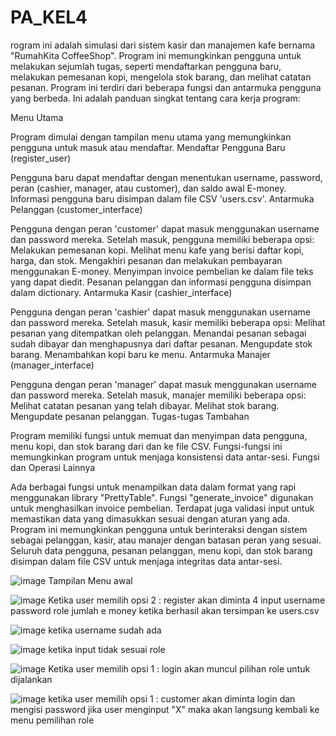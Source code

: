 # PA_KEL4


rogram ini adalah simulasi dari sistem kasir dan manajemen kafe bernama "RumahKita CoffeeShop". Program ini memungkinkan pengguna untuk melakukan sejumlah tugas, seperti mendaftarkan pengguna baru, melakukan pemesanan kopi, mengelola stok barang, dan melihat catatan pesanan. Program ini terdiri dari beberapa fungsi dan antarmuka pengguna yang berbeda. Ini adalah panduan singkat tentang cara kerja program:

Menu Utama

Program dimulai dengan tampilan menu utama yang memungkinkan pengguna untuk masuk atau mendaftar.
Mendaftar Pengguna Baru (register_user)

Pengguna baru dapat mendaftar dengan menentukan username, password, peran (cashier, manager, atau customer), dan saldo awal E-money.
Informasi pengguna baru disimpan dalam file CSV 'users.csv'.
Antarmuka Pelanggan (customer_interface)

Pengguna dengan peran 'customer' dapat masuk menggunakan username dan password mereka.
Setelah masuk, pengguna memiliki beberapa opsi:
Melakukan pemesanan kopi.
Melihat menu kafe yang berisi daftar kopi, harga, dan stok.
Mengakhiri pesanan dan melakukan pembayaran menggunakan E-money.
Menyimpan invoice pembelian ke dalam file teks yang dapat diedit.
Pesanan pelanggan dan informasi pengguna disimpan dalam dictionary.
Antarmuka Kasir (cashier_interface)

Pengguna dengan peran 'cashier' dapat masuk menggunakan username dan password mereka.
Setelah masuk, kasir memiliki beberapa opsi:
Melihat pesanan yang ditempatkan oleh pelanggan.
Menandai pesanan sebagai sudah dibayar dan menghapusnya dari daftar pesanan.
Mengupdate stok barang.
Menambahkan kopi baru ke menu.
Antarmuka Manajer (manager_interface)

Pengguna dengan peran 'manager' dapat masuk menggunakan username dan password mereka.
Setelah masuk, manajer memiliki beberapa opsi:
Melihat catatan pesanan yang telah dibayar.
Melihat stok barang.
Mengupdate pesanan pelanggan.
Tugas-tugas Tambahan

Program memiliki fungsi untuk memuat dan menyimpan data pengguna, menu kopi, dan stok barang dari dan ke file CSV.
Fungsi-fungsi ini memungkinkan program untuk menjaga konsistensi data antar-sesi.
Fungsi dan Operasi Lainnya

Ada berbagai fungsi untuk menampilkan data dalam format yang rapi menggunakan library "PrettyTable".
Fungsi "generate_invoice" digunakan untuk menghasilkan invoice pembelian.
Terdapat juga validasi input untuk memastikan data yang dimasukkan sesuai dengan aturan yang ada.
Program ini memungkinkan pengguna untuk berinteraksi dengan sistem sebagai pelanggan, kasir, atau manajer dengan batasan peran yang sesuai. Seluruh data pengguna, pesanan pelanggan, menu kopi, dan stok barang disimpan dalam file CSV untuk menjaga integritas data antar-sesi.

![image](https://github.com/MARIFINDAVA059/PA_KEL4/assets/147223413/26df85f9-7376-468e-a39a-cffe79b9187c)
Tampilan Menu awal

![image](https://github.com/MARIFINDAVA059/PA_KEL4/assets/147223413/11d8b619-2eeb-47e9-8fd8-24282f7d3c00)
Ketika user memilih opsi 2 : register
akan diminta 4 input
username
password
role
jumlah e money
ketika berhasil akan tersimpan ke users.csv

![image](https://github.com/MARIFINDAVA059/PA_KEL4/assets/147223413/dd9b4b6b-6e20-4492-8593-32239260dfa4)
ketika username sudah ada

![image](https://github.com/MARIFINDAVA059/PA_KEL4/assets/147223413/c80acd24-a472-4d55-816b-4caeb52ecbd8)
ketika input tidak sesuai role

![image](https://github.com/MARIFINDAVA059/PA_KEL4/assets/147223413/c18dddcb-70f9-4551-b1b1-a4ade185fbd7)
Ketika user memilih opsi 1 : login
akan muncul pilihan role untuk dijalankan

![image](https://github.com/MARIFINDAVA059/PA_KEL4/assets/147223413/4d48da9a-0c81-40f1-850c-ce6ad05a2053)
ketika user memilih opsi 1 : customer
akan diminta login dan mengisi password
jika user menginput "X" maka akan langsung kembali ke menu pemilihan role








